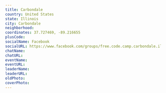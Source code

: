 ```yaml
---
title: Carbondale
country: United States
state: Illinois
city: Carbondale
neighborhood: 
coordinates: 37.727469, -89.216655
plusCode:
socialName: Facebook
socialURL: https://www.facebook.com/groups/free.code.camp.carbondale.ilinois
chatName:
chatURL:
eventName:
eventURL:
leaderName:
leaderURL:
oldPhoto: 
coverPhoto:
---
```

